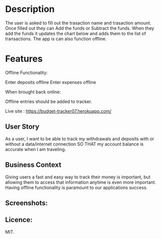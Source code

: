 # Description

The user is asked to fill out the trasaction name and trasaction amount. Once filled out they can Add the funds or Subtract the funds.
When they add the funds it updates the chart below and adds them to the list of transactions.
The app is can also function offline.
# Features
Offline Functionality:

Enter deposits offline
Enter expenses offline

When brought back online:

Offline entries should be added to tracker.

 Live site : https://budget-tracker07.herokuapp.com/
  
## User Story

As a user, I want to be able to track my withdrawals and deposits with or without a data/internet connection
SO THAT my account balance is accurate when I am traveling.

## Business Context

Giving users a fast and easy way to track their money is important, but allowing them to access that information anytime is even more important. Having offline functionality is paramount to our applications success.

## Screenshots:

## Licence:
MIT.
